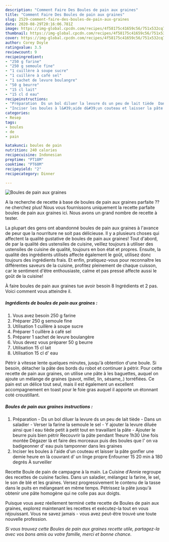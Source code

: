 ```yaml
---
description: "Comment Faire Des Boules de pain aux graines"
title: "Comment Faire Des Boules de pain aux graines"
slug: 2529-comment-faire-des-boules-de-pain-aux-graines
date: 2020-08-29T20:16:06.781Z
image: https://img-global.cpcdn.com/recipes/4f58175c41659c56/751x532cq70/boules-de-pain-aux-graines-photo-principale-de-la-recette.jpg
thumbnail: https://img-global.cpcdn.com/recipes/4f58175c41659c56/751x532cq70/boules-de-pain-aux-graines-photo-principale-de-la-recette.jpg
cover: https://img-global.cpcdn.com/recipes/4f58175c41659c56/751x532cq70/boules-de-pain-aux-graines-photo-principale-de-la-recette.jpg
author: Corey Doyle
ratingvalue: 3.5
reviewcount: 9
recipeingredient:
- "250 g farine"
- "250 g semoule fine"
- "1 cuillère à soupe sucre"
- "1 cuillère à café sel"
- "1 sachet de levure boulangre"
- "50 g beurre"
- "15 cl lait"
- "15 cl d eau"
recipeinstructions:
- "Préparation  Ds un bol diluer la levure ds un peu de lait tiède  Dans un saladier  Verser la farine la semoule le sel  Y ajouter la levure diluée ainsi que l eau tiède petit à petit tout en travaillant la pâte  Ajouter le beurre puis bien pétrir Recouvrir la pâte pendant 1heure 1h30 Une fois montée Dégazer là et faire des morceaux puis des boules que l&#39; on va badigeonner d&#39; eau puis tamponner dans les graines"
- "Inciser les boules à l&#39;aide d&#39;un couteau et laisser la pâte gonfler une demie heure en là couvrant d&#39; un linge propre Enfourner 15 20 min à 180 degrés À surveiller"
categories:
- Resep
tags:
- boules
- de
- pain

katakunci: boules de pain 
nutrition: 240 calories
recipecuisine: Indonesian
preptime: "PT18M"
cooktime: "PT60M"
recipeyield: "2"
recipecategory: Dinner

---
```



![Boules de pain aux graines](https://img-global.cpcdn.com/recipes/4f58175c41659c56/751x532cq70/boules-de-pain-aux-graines-photo-principale-de-la-recette.jpg)

A la recherche de recette à base de boules de pain aux graines parfaite ?? ne cherchez plus! Nous vous fournissons uniquement la recette parfaite boules de pain aux graines ici. Nous avons un grand nombre de recette à tester.

La plupart des gens ont abandonné boules de pain aux graines à l'avance de peur que la nourriture ne soit pas délicieuse. Il y a plusieurs choses qui affectent la qualité gustative de boules de pain aux graines! Tout d'abord, de par la qualité des ustensiles de cuisine, veillez toujours à utiliser des ustensiles de cuisine de qualité, toujours en bon état et propres. Ensuite, la qualité des ingrédients utilisés affecte également le goût, utilisez donc toujours des ingrédients frais. Et enfin, pratiquez-vous pour reconnaître les différentes saveurs de la cuisine, profitez pleinement de chaque cuisson, car le sentiment d'être enthousiaste, calme et pas pressé affecte aussi le goût de la cuisine!

<!--inarticleads1-->

À faire boules de pain aux graines tue avoir besoin 8 Ingrédients et 2 pas. Voici comment vous atteindre il.

##### Ingrédients de boules de pain aux graines :

1. Vous avez besoin 250 g farine
1. Préparer 250 g semoule fine
1. Utilisation 1 cuillère à soupe sucre
1. Préparer 1 cuillère à café sel
1. Préparer 1 sachet de levure boulangère
1. Vous devez vous préparer 50 g beurre
1. Utilisation 15 cl lait
1. Utilisation 15 cl d&#39; eau


Pétrir à vitesse lente quelques minutes, jusqu&#39;à obtention d&#39;une boule. Si besoin, détacher la pâte des bords du robot et continuer à pétrir. Pour cette recette de pain aux graines, on utilise une pâte à les baguettes, auquel on ajoute un mélange de graines (pavot, millet, lin, sésame,.) torréfiées. Ce pain est un délice tout seul, mais il est également un excellent accompagnement en toast pour le foie gras auquel il apporte un étonnant coté croustillant. 

<!--inarticleads2-->

##### Boules de pain aux graines instructions :

1. Préparation  - Ds un bol diluer la levure ds un peu de lait tiède  - Dans un saladier  - Verser la farine la semoule le sel  - Y ajouter la levure diluée ainsi que l eau tiède petit à petit tout en travaillant la pâte  - Ajouter le beurre puis bien pétrir Recouvrir la pâte pendant 1heure 1h30 Une fois montée Dégazer là et faire des morceaux puis des boules que l&#39; on va badigeonner d&#39; eau puis tamponner dans les graines
1. Inciser les boules à l&#39;aide d&#39;un couteau et laisser la pâte gonfler une demie heure en là couvrant d&#39; un linge propre Enfourner 15 20 min à 180 degrés À surveiller


Recette Boule de pain de campagne à la main. La Cuisine d&#39;Annie regroupe des recettes de cuisine faciles. Dans un saladier, mélangez la farine, le sel, le son de blé et les graines. Versez progressivement le contenu de la tasse dans le puits en mélangeant en même temps. Pétrissez la pâte jusqu&#39;à obtenir une pâte homogène qui ne colle pas aux doigts. 

<!--inarticleads1-->

<p>
Puisque vous avez réellement terminé cette recette de Boules de pain aux graines, explorez maintenant les recettes et exécutez-la tout en vous réjouissant. Vous ne savez jamais - vous avez peut-être trouvé une toute nouvelle profession.
</p>

<p>
<i>Si vous trouvez cette Boules de pain aux graines recette utile, partagez-la avec vos bons amis ou votre famille, merci et bonne chance.</i>
</p>
